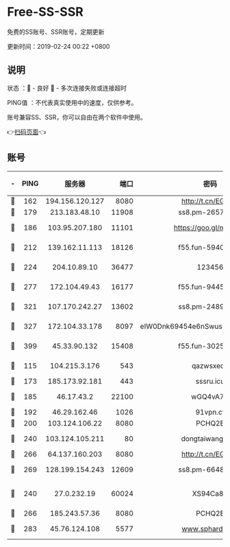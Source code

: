 # Free-SS-SSR

免费的SS账号、SSR账号，定期更新

更新时间：2019-02-24 00:22 +0800

## 说明

状态     ：🙂 - 良好 🙁 - 多次连接失败或连接超时

PING值   ：不代表真实使用中的速度，仅供参考。

账号兼容SS、SSR，你可以自由在两个软件中使用。

👉[扫码页面](https://liesauer.github.io/free-ss-ssr.github.io/)👈

## 账号

|-|PING|服务器|端口|密码|加密方式|区域|
|:----:|:----:|:-----:|-----:|:----:|:----:|:----:|
|🙂|162|194.156.120.127|8080|http://t.cn/EGJIyrl|rc4-md5|RU|
|🙂|179|213.183.48.10|11908|ss8.pm-26579445|rc4-md5|RU|
|🙂|186|103.95.207.180|11101|https://goo.gl/m1zu1p|chacha20-ietf|CN|
|🙂|212|139.162.11.113|18126|f55.fun-59408328|aes-256-cfb|SG|
|🙂|224|204.10.89.10|36477|123456|aes-256-cfb|US|
|🙂|277|172.104.49.43|16177|f55.fun-94458242|aes-256-cfb|SG|
|🙂|321|107.170.242.27|13602|ss8.pm-24894084|aes-256-cfb|US|
|🙂|327|172.104.33.178|8097|eIW0Dnk69454e6nSwuspv9DmS201tQ0D|aes-256-cfb|SG|
|🙂|399|45.33.90.132|15408|f55.fun-30254973|aes-256-cfb|US|
|🙂|115|104.215.3.176|543|qazwsxedc|aes-256-gcm|JP|
|🙂|173|185.173.92.181|443|sssru.icu|rc4-md5|RU|
|🙂|185|46.17.43.2|22100|wGQ4vA7D|aes-256-gcm|RU|
|🙂|192|46.29.162.46|1026|91vpn.cf|rc4-md5|RU|
|🙂|200|103.124.106.22|8080|PCHQ2E|rc4-md5|US|
|🙂|240|103.124.105.211|80|dongtaiwang.com|aes-256-cfb|US|
|🙂|266|64.137.160.203|8080|http://t.cn/EGJIyrl|rc4-md5|CA|
|🙂|269|128.199.154.243|12609|ss8.pm-66482208|aes-256-cfb|SG|
|🙁|240|27.0.232.19|60024|XS94Ca8K|xchacha20-ietf-poly1305|HK|
|🙁|266|185.243.57.36|8080|PCHQ2E|rc4-md5|US|
|🙁|283|45.76.124.108|5577|www.sphard.com|aes-256-cfb|AU|
